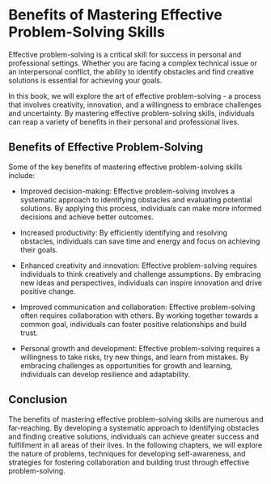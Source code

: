 Benefits of Mastering Effective Problem-Solving Skills
====================================================================

Effective problem-solving is a critical skill for success in personal and professional settings. Whether you are facing a complex technical issue or an interpersonal conflict, the ability to identify obstacles and find creative solutions is essential for achieving your goals.

In this book, we will explore the art of effective problem-solving - a process that involves creativity, innovation, and a willingness to embrace challenges and uncertainty. By mastering effective problem-solving skills, individuals can reap a variety of benefits in their personal and professional lives.

Benefits of Effective Problem-Solving
-------------------------------------

Some of the key benefits of mastering effective problem-solving skills include:

* Improved decision-making: Effective problem-solving involves a systematic approach to identifying obstacles and evaluating potential solutions. By applying this process, individuals can make more informed decisions and achieve better outcomes.

* Increased productivity: By efficiently identifying and resolving obstacles, individuals can save time and energy and focus on achieving their goals.

* Enhanced creativity and innovation: Effective problem-solving requires individuals to think creatively and challenge assumptions. By embracing new ideas and perspectives, individuals can inspire innovation and drive positive change.

* Improved communication and collaboration: Effective problem-solving often requires collaboration with others. By working together towards a common goal, individuals can foster positive relationships and build trust.

* Personal growth and development: Effective problem-solving requires a willingness to take risks, try new things, and learn from mistakes. By embracing challenges as opportunities for growth and learning, individuals can develop resilience and adaptability.

Conclusion
----------

The benefits of mastering effective problem-solving skills are numerous and far-reaching. By developing a systematic approach to identifying obstacles and finding creative solutions, individuals can achieve greater success and fulfillment in all areas of their lives. In the following chapters, we will explore the nature of problems, techniques for developing self-awareness, and strategies for fostering collaboration and building trust through effective problem-solving.
